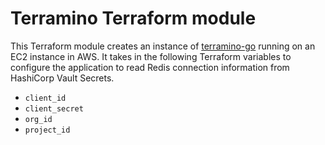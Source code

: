 # Terramino Terraform module

This Terraform module creates an instance of [terramino-go](https://github.com/hashicorp-education/terramino-go) running on an EC2 instance in AWS. It takes in the following Terraform variables to configure the application to read Redis connection information from HashiCorp Vault Secrets.

- `client_id`
- `client_secret`
- `org_id`
- `project_id`
